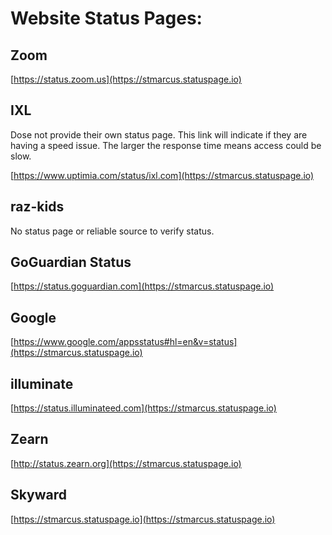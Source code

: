 # Website Status Pages:

## Zoom
[https://status.zoom.us](https://stmarcus.statuspage.io)
	
## IXL

Dose not provide their own status page. This link will indicate if they are having a speed issue. The larger the response time means access could be slow.

[https://www.uptimia.com/status/ixl.com](https://stmarcus.statuspage.io)


## raz-kids

No status page or reliable source to verify status. 

## GoGuardian Status
[https://status.goguardian.com](https://stmarcus.statuspage.io)
	
## Google

[https://www.google.com/appsstatus#hl=en&v=status](https://stmarcus.statuspage.io)
	
## illuminate

[https://status.illuminateed.com](https://stmarcus.statuspage.io)
	
## Zearn

[http://status.zearn.org](https://stmarcus.statuspage.io)
	
## Skyward

[https://stmarcus.statuspage.io](https://stmarcus.statuspage.io)
